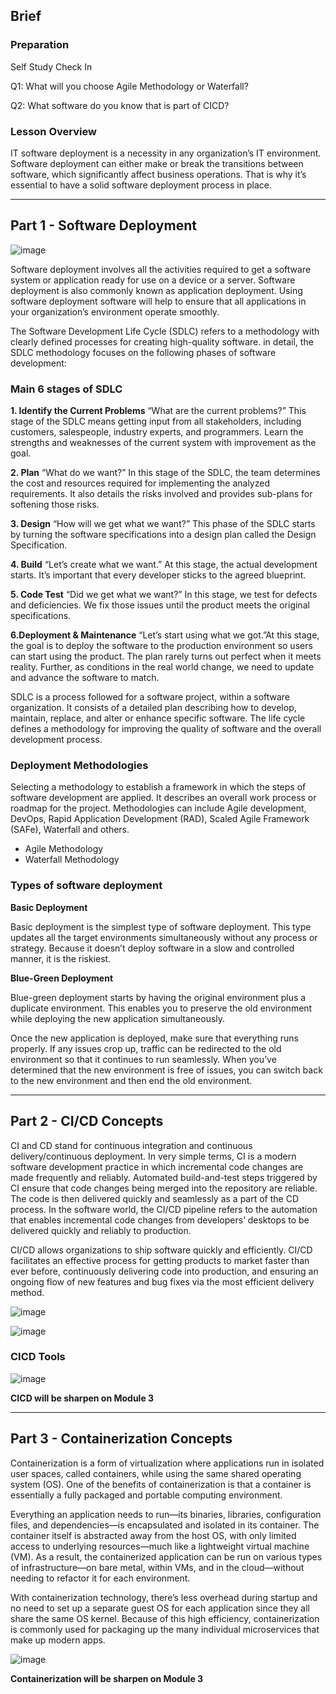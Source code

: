 ## Brief

### Preparation

Self Study Check In

Q1: What will you choose Agile Methodology or Waterfall?

Q2: What software do you know that is part of CICD?


### Lesson Overview

IT software deployment is a necessity in any organization’s IT environment. Software deployment can either make or break the transitions between software, which significantly affect business operations. That is why it’s essential to have a solid software deployment process in place.

---

## Part 1 - Software Deployment

![image](https://user-images.githubusercontent.com/106639884/196575951-1401e0c1-443d-4c18-83b4-e89a992ce08d.png)


Software deployment involves all the activities required to get a software system or application ready for use on a device or a server. Software deployment is also commonly known as application deployment. Using software deployment software will help to ensure that all applications in your organization’s environment operate smoothly.

The Software Development Life Cycle (SDLC) refers to a methodology with clearly defined processes for creating high-quality software. in detail, the SDLC methodology focuses on the following phases of software development:

### Main 6 stages of SDLC

**1. Identify the Current Problems**
“What are the current problems?” This stage of the SDLC means getting input from all stakeholders, including customers, salespeople, industry experts, and programmers. Learn the strengths and weaknesses of the current system with improvement as the goal.

**2. Plan**
“What do we want?” In this stage of the SDLC, the team determines the cost and resources required for implementing the analyzed requirements. It also details the risks involved and provides sub-plans for softening those risks.

**3. Design**
“How will we get what we want?” This phase of the SDLC starts by turning the software specifications into a design plan called the Design Specification.

**4. Build**
“Let’s create what we want.” At this stage, the actual development starts. It’s important that every developer sticks to the agreed blueprint.

**5. Code Test**
“Did we get what we want?” In this stage, we test for defects and deficiencies. We fix those issues until the product meets the original specifications.

**6.Deployment & Maintenance**
“Let’s start using what we got.”At this stage, the goal is to deploy the software to the production environment so users can start using the product. The plan rarely turns out perfect when it meets reality. Further, as conditions in the real world change, we need to update and advance the software to match.

SDLC is a process followed for a software project, within a software organization. It consists of a detailed plan describing how to develop, maintain, replace, and alter or enhance specific software. The life cycle defines a methodology for improving the quality of software and the overall development process.

### Deployment Methodologies

Selecting a methodology to establish a framework in which the steps of software development are applied. It describes an overall work process or roadmap for the project. Methodologies can include Agile development, DevOps, Rapid Application Development (RAD), Scaled Agile Framework (SAFe), Waterfall and others.

- Agile Methodology
- Waterfall Methodology

### Types of software deployment

**Basic Deployment**

Basic deployment is the simplest type of software deployment. This type updates all the target environments simultaneously without any process or strategy. Because it doesn’t deploy software in a slow and controlled manner, it is the riskiest.

**Blue-Green Deployment**

Blue-green deployment starts by having the original environment plus a duplicate environment. This enables you to preserve the old environment while deploying the new application simultaneously.

Once the new application is deployed, make sure that everything runs properly. If any issues crop up, traffic can be redirected to the old environment so that it continues to run seamlessly. When you’ve determined that the new environment is free of issues, you can switch back to the new environment and then end the old environment.

---

## Part 2 - CI/CD Concepts

CI and CD stand for continuous integration and continuous delivery/continuous deployment. In very simple terms, CI is a modern software development practice in which incremental code changes are made frequently and reliably. Automated build-and-test steps triggered by CI ensure that code changes being merged into the repository are reliable. The code is then delivered quickly and seamlessly as a part of the CD process. In the software world, the CI/CD pipeline refers to the automation that enables incremental code changes from developers’ desktops to be delivered quickly and reliably to production.

CI/CD allows organizations to ship software quickly and efficiently. CI/CD facilitates an effective process for getting products to market faster than ever before, continuously delivering code into production, and ensuring an ongoing flow of new features and bug fixes via the most efficient delivery method. 

![image](https://user-images.githubusercontent.com/106639884/196317207-2181407b-83a8-4c47-990d-4d2d1703c9d6.png)


![image](https://user-images.githubusercontent.com/106639884/196323086-5186d386-c140-47c9-96e7-d5d04b09a38a.png)


### CICD Tools
![image](https://user-images.githubusercontent.com/106639884/196317255-28111830-170b-48d1-929f-229fac39b2f1.png)


**CICD will be sharpen on Module 3**

---

## Part 3 - Containerization Concepts

Containerization is a form of virtualization where applications run in isolated user spaces, called containers, while using the same shared operating system (OS). One of the benefits of containerization is that a container is essentially a fully packaged and portable computing environment.

Everything an application needs to run—its binaries, libraries, configuration files, and dependencies—is encapsulated and isolated in its container. The container itself is abstracted away from the host OS, with only limited access to underlying resources—much like a lightweight virtual machine (VM). As a result, the containerized application can be run on various types of infrastructure—on bare metal, within VMs, and in the cloud—without needing to refactor it for each environment.

With containerization technology, there’s less overhead during startup and no need to set up a separate guest OS for each application since they all share the same OS kernel. Because of this high efficiency, containerization is commonly used for packaging up the many individual microservices that make up modern apps.

![image](https://user-images.githubusercontent.com/106639884/196323476-2f099a1f-da3e-4f1b-858c-809b3efbd741.png)


**Containerization will be sharpen on Module 3**
